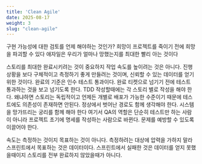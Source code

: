 ```yaml
---
title: 'Clean Agile'
date: 2025-08-17
weight: 3
slug: "clean-agile"
---
```


구현 가능성에 대한 검토를 언제 해야하는 것인가?
희망이 프로젝트를 죽이기 전에 희망을 파괴할 수 있다
애자일은 우리가 얼마나 망했는지를 최대한 빨리 아는 것이다

스토리를 최대한 완료시키려는 것이 중요하지 작업 속도를 높이려는 것은 아니다. 진행 상황을 보다 구체적이고 측정하기 좋게 만들려는 것이며, 신뢰할 수 있는 데이터를 얻기 위한 것이다.
완료의 기준은 인수 테스트 통과이다. 완료 티켓으로 넘기기 전에 테스트 통과하는 것을 보고 넘기도록 한다.
TDD 작성할때에는 각 스토리 별로 작성을 해야 한다. 왜냐하면 스토리는 독립적이고 언제든 개별로 배포가 가능한 수준이기 때문에 테스트에도 의존성이 존재하면 안된다.
정상에서 벗어난 경로도 함께 생각해야 한다. 시스템을 망가뜨리는 궁리를 함께 해야 한다
여기서 QA의 역할은 단순히 테스트만 하는 사람이 아니라 프로젝트 초기에 명세를 작성하는 사람으로 바뀐다.
문제를 예방할 수 있도록 이끌어야 한다.

속도는 측정하는 것이지 목표하는 것이 아니다. 측정하려는 대상에 압력을 가하지 말라
스프린트에서 목표하는 것은 데이터이다. 스프린트에서 실패한 것은 데이터를 얻지 못했을때이지 스토리를 전부 완료하지 않았을때가 아니다.
